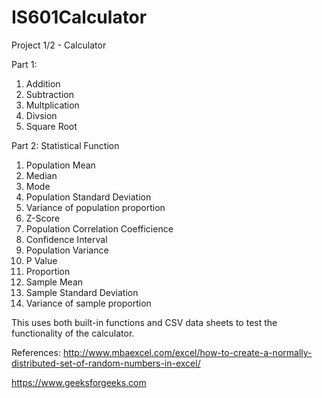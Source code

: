 # IS601Calculator

Project 1/2 - Calculator

Part 1:
1. Addition 
2. Subtraction 
3. Multplication 
4. Divsion 
5. Square Root

Part 2:
Statistical Function
1. Population Mean 
2. Median
3. Mode
4. Population Standard Deviation 
5. Variance of population proportion
6.  Z-Score
7.  Population Correlation Coefficience
8. Confidence Interval
9. Population Variance
10. P Value
11. Proportion
12. Sample Mean
13. Sample Standard Deviation
14. Variance of sample proportion

This uses both built-in functions and CSV data sheets to test the functionality of the calculator.

References:
http://www.mbaexcel.com/excel/how-to-create-a-normally-distributed-set-of-random-numbers-in-excel/

https://www.geeksforgeeks.com
